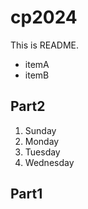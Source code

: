 # cp2024
This is README.
- itemA
- itemB

## Part2
1. Sunday
1. Monday
1. Tuesday
1. Wednesday

## Part1
